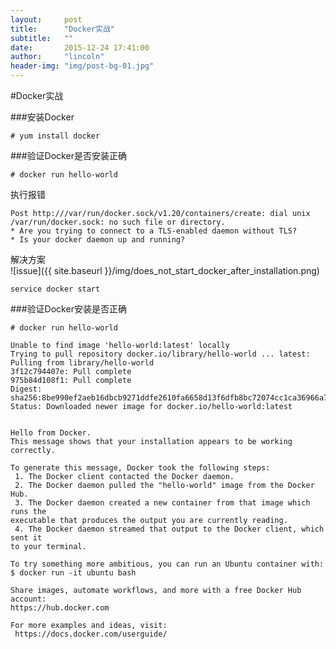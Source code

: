 ```yaml
---
layout:     post
title:      "Docker实战"
subtitle:   ""
date:       2015-12-24 17:41:00
author:     "lincoln"
header-img: "img/post-bg-01.jpg"
---
```


#Docker实战

###安装Docker

    # yum install docker
    
###验证Docker是否安装正确

    # docker run hello-world
    
执行报错  

    Post http:///var/run/docker.sock/v1.20/containers/create: dial unix /var/run/docker.sock: no such file or directory.
    * Are you trying to connect to a TLS-enabled daemon without TLS?
    * Is your docker daemon up and running?

解决方案  
![issue]({{ site.baseurl }}/img/does_not_start_docker_after_installation.png)

    service docker start

###验证Docker安装是否正确

    # docker run hello-world
    
    Unable to find image 'hello-world:latest' locally
    Trying to pull repository docker.io/library/hello-world ... latest: Pulling from library/hello-world
    3f12c794407e: Pull complete 
    975b84d108f1: Pull complete 
    Digest: sha256:8be990ef2aeb16dbcb9271ddfe2610fa6658d13f6dfb8bc72074cc1ca36966a7
    Status: Downloaded newer image for docker.io/hello-world:latest


    Hello from Docker.
    This message shows that your installation appears to be working correctly.

    To generate this message, Docker took the following steps:
     1. The Docker client contacted the Docker daemon.
     2. The Docker daemon pulled the "hello-world" image from the Docker Hub.
     3. The Docker daemon created a new container from that image which runs the
    executable that produces the output you are currently reading.
     4. The Docker daemon streamed that output to the Docker client, which sent it
    to your terminal.

    To try something more ambitious, you can run an Ubuntu container with:
    $ docker run -it ubuntu bash

    Share images, automate workflows, and more with a free Docker Hub account:
    https://hub.docker.com

    For more examples and ideas, visit:
     https://docs.docker.com/userguide/
